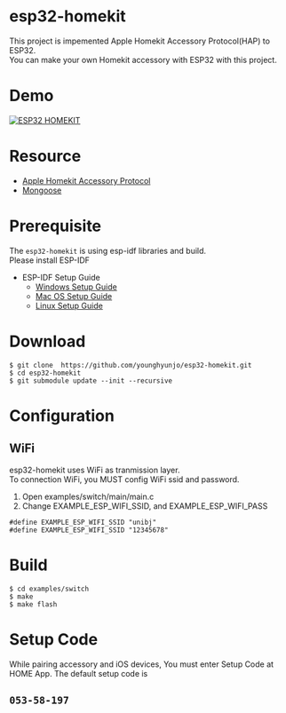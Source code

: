 # esp32-homekit

This project is impemented Apple Homekit Accessory Protocol(HAP) to ESP32.\
You can make your own Homekit accessory with ESP32 with this project.




# Demo
[![ESP32 HOMEKIT](https://img.youtube.com/vi/OTBtEQNa-1E/0.jpg)](https://www.youtube.com/watch?v=OTBtEQNa-1E "ESP32 HOMEKIT")

# Resource
- [Apple Homekit Accessory Protocol](https://developer.apple.com/support/homekit-accessory-protocol/)
- [Mongoose](https://github.com/cesanta/mongoose)

# Prerequisite
The `esp32-homekit` is using esp-idf libraries and build.\
Please install ESP-IDF
- ESP-IDF Setup Guide
  * [Windows Setup Guide](https://docs.espressif.com/projects/esp-idf/en/latest/get-started/windows-setup.html)
  * [Mac OS Setup Guide](https://docs.espressif.com/projects/esp-idf/en/latest/get-started/macos-setup.html)
  * [Linux Setup Guide](https://docs.espressif.com/projects/esp-idf/en/latest/get-started/linux-setup.html)

# Download


```
$ git clone  https://github.com/younghyunjo/esp32-homekit.git
$ cd esp32-homekit
$ git submodule update --init --recursive
```

# Configuration
## WiFi
esp32-homekit uses WiFi as tranmission layer.\
To connection WiFi, you MUST config WiFi ssid and password.

1. Open examples/switch/main/main.c
2. Change EXAMPLE_ESP_WIFI_SSID, and EXAMPLE_ESP_WIFI_PASS

```
#define EXAMPLE_ESP_WIFI_SSID "unibj"
#define EXAMPLE_ESP_WIFI_SSID "12345678"  
```

# Build

```
$ cd examples/switch
$ make
$ make flash
```

# Setup Code
While pairing accessory and iOS devices, You must enter Setup Code at HOME App.
The default setup code is 
## **`053-58-197`**


